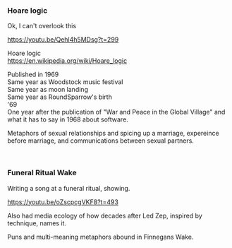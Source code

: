 ### Hoare logic

Ok, I can't overlook this

https://youtu.be/Qehl4h5MDsg?t=299

Hoare logic    
https://en.wikipedia.org/wiki/Hoare_logic     

Published in 1969    
Same year as Woodstock music festival   
Same year as moon landing    
Same year as RoundSparrow's birth    
'69    
One year after the publication of "War and Peace in the Global Village" and what it has to say in 1968 about software.    

Metaphors of sexual relationships and spicing up a marriage, expereince before marriage, and communications between sexual partners. 

&nbsp;

### Funeral Ritual Wake

Writing a song at a funeral ritual, showing.

https://youtu.be/oZscpcgVKF8?t=493

Also had media ecology of how decades after Led Zep, inspired by technique, names it.

Puns and multi-meaning metaphors abound in Finnegans Wake.   

